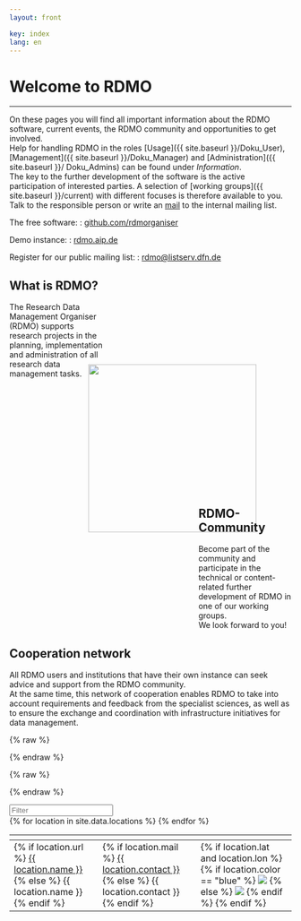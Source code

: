 ```yaml
---
layout: front

key: index
lang: en
---
```


# Welcome to RDMO
<hr>

On these pages you will find all important information about the RDMO software, current events, the RDMO community and opportunities to get involved. <br/>
Help for handling RDMO in the roles [Usage]({{ site.baseurl }}/Doku_User), [Management]({{ site.baseurl }}/Doku_Manager) and [Administration]({{ site.baseurl }}/ Doku_Admins) can be found under <i>Information</i>.<br/>
The key to the further development of the software is the active participation of interested parties. A selection of [working groups]({{ site.baseurl }}/current) with different focuses is therefore available to you. Talk to the responsible person or write an <a href="mailto:rdmo-contact@listserv.dfn.de">mail</a> to the internal mailing list.<br/>

The free software:
: [github.com/rdmorganiser](https://github.com/rdmorganiser)

Demo instance:
: [rdmo.aip.de](https://rdmo.aip.de)

Register for our public mailing list:
: [rdmo@listserv.dfn.de](https://www.listserv.dfn.de/sympa/info/rdmo)

<div style="width: 35%;margin-top: 1%;">
<h2>What is RDMO?</h2>
The Research Data Management Organiser (RDMO) supports research projects in the planning, implementation and administration of all research data management tasks.
</div>

<div style=" margin-left:28%;margin-top: -5%;">
<img src="../img/3.Möglichkeit.PNG" style="width: 300px;"/>
</div>

<div style="width: 33%; margin-left:67%;margin-top: -15%;">
<h2>RDMO-Community</h2>
Become part of the community and participate in the technical or content-related further development of RDMO in one of our working groups.<br/>
We look forward to you!
</div>

<h2>Cooperation network</h2>
All RDMO users and institutions that have their own instance can seek advice and support from the RDMO community.<br/>
At the same time, this network of cooperation enables RDMO to take into account requirements and feedback from the specialist sciences, as well as to ensure the exchange and coordination with infrastructure initiatives for data management.

<link rel="stylesheet" href="../css/leaflet.css" />

<script>
    var _locations = {{ site.data.locations | jsonify }};
</script>

{% raw  %}
<script id="popup-template" type="text/x-handlebars-template">

<h4>{{name}}</h4>

<dl>
    {{#if url}}
        <dt>URL</dt>
        <dd><a href="{{url}}" target="_blank">{{url}}</a></dd>
    {{/if}}
    {{#if contact}}
        <dt>Kontakt</dt>
        <dd>{{contact}}</dd>
    {{/if}}
    {{#if discipline}}
        <dt>Disziplin</dt>
        <dd>{{discipline}}</dd>
    {{/if}}
    {{#if description}}
        <dt>Beschreibung</dt>
        <dd>{{description}}</dd>
    {{/if}}
</dl>

</script>
{% endraw %}

{% raw  %}
<script id="legend-template" type="text/x-handlebars-template">

<p>
    <img src="../img/icons/marker-icon-blue.png" /> Produktiv-Instanzen
</p>
<p>
    <img src="../img/icons/marker-icon-grey.png" /> Test-Instanzen
</p>

</script>
{% endraw %}

<script src="../js/func.js"></script>
<script src="../js/handlebars.min.js"></script>
<script src="../js/leaflet.js"></script>
<script src="../js/map.js"></script>

<script src="../js/tablesorter.min.js"></script>
<script src="../js/tablesorter.widgets.js"></script>
<link rel="stylesheet" type="text/css" href="../css/table.css">

<div id="map" class="map"></div>

<div>
    <div class="no_entries"></div>
    <input class="tabfilter" type="search" data-column="all" placeholder="Filter">
</div>

<table id="partners" class="tablesorter">
    <thead>
        <th class="name"></th>
        <th class="contact"></th>
        <th class="instance"></th>
    </thead>
    <tbody>
        {% for location in site.data.locations %}
            <tr>
                <td class="name">
                    {% if location.url %}
                        <a href="{{ location.url }}">{{ location.name }}</a>
                    {% else %}
                        {{ location.name }}
                    {% endif %}
                </td>
                <td class="contact">
                    {% if location.mail %}
                        <a href="{{ location.mail }}">{{ location.contact }}</a>
                    {% else %}
                           {{ location.contact }}
                    {% endif %}
                </td>
                <td id="{{ location.name | slugify: latin }}" class="instance">
                    {% if location.lat and location.lon %}
                        {% if location.color == "blue" %}
                            <img src="../img/icons/marker-icon-blue.png" />
                        {% else %}
                            <img src="../img/icons/marker-icon-grey.png" />
                        {% endif %}
                        <script>
                            $("#{{ location.name | slugify }}")
                            .on("click", function(){
                                open_marker(
                                    "{{ location.name | slugify }}",
                                    [{{ location.lat }}, {{ location.lon }}],
                                    "{{ location.description | size }}"
                                );
                            });
                        </script>
                    {% endif %}
                </td>
            </tr>
        {% endfor %}
    </tbody>
</table>

<script>
    $(document).ready(function() {
        init_table();
    });
</script>